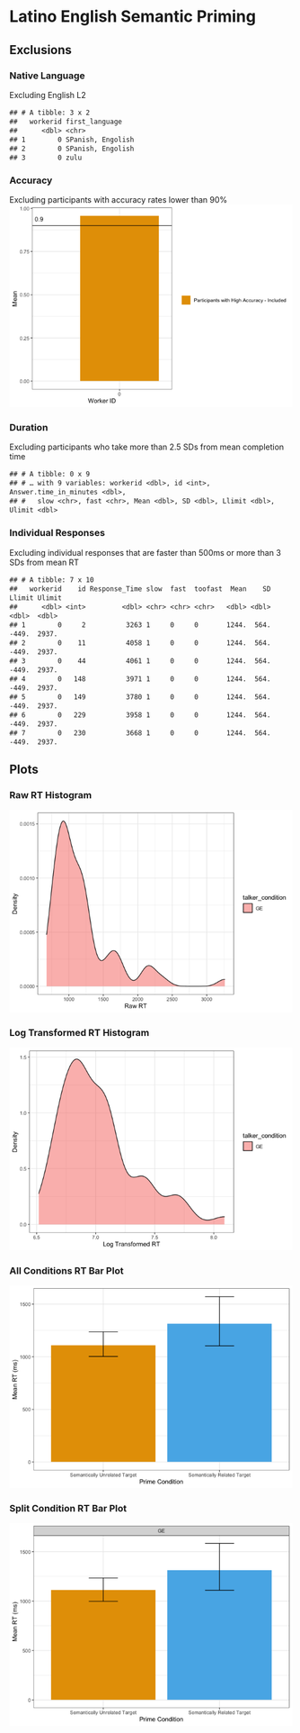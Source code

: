 Latino English Semantic Priming
================

## Exclusions

### Native Language

Excluding English L2

    ## # A tibble: 3 x 2
    ##   workerid first_language   
    ##      <dbl> <chr>            
    ## 1        0 SPanish, Engolish
    ## 2        0 SPanish, Engolish
    ## 3        0 zulu

### Accuracy

Excluding participants with accuracy rates lower than 90%
![](analysis_files/figure-gfm/unnamed-chunk-3-1.png)<!-- -->

### Duration

Excluding participants who take more than 2.5 SDs from mean completion
time

    ## # A tibble: 0 x 9
    ## # … with 9 variables: workerid <dbl>, id <int>, Answer.time_in_minutes <dbl>,
    ## #   slow <chr>, fast <chr>, Mean <dbl>, SD <dbl>, Llimit <dbl>, Ulimit <dbl>

### Individual Responses

Excluding individual responses that are faster than 500ms or more than 3
SDs from mean RT

    ## # A tibble: 7 x 10
    ##   workerid    id Response_Time slow  fast  toofast  Mean    SD Llimit Ulimit
    ##      <dbl> <int>         <dbl> <chr> <chr> <chr>   <dbl> <dbl>  <dbl>  <dbl>
    ## 1        0     2          3263 1     0     0       1244.  564.  -449.  2937.
    ## 2        0    11          4058 1     0     0       1244.  564.  -449.  2937.
    ## 3        0    44          4061 1     0     0       1244.  564.  -449.  2937.
    ## 4        0   148          3971 1     0     0       1244.  564.  -449.  2937.
    ## 5        0   149          3780 1     0     0       1244.  564.  -449.  2937.
    ## 6        0   229          3958 1     0     0       1244.  564.  -449.  2937.
    ## 7        0   230          3668 1     0     0       1244.  564.  -449.  2937.

## Plots

### Raw RT Histogram

![](analysis_files/figure-gfm/unnamed-chunk-6-1.png)<!-- -->

### Log Transformed RT Histogram

![](analysis_files/figure-gfm/unnamed-chunk-7-1.png)<!-- -->

### All Conditions RT Bar Plot

![](analysis_files/figure-gfm/unnamed-chunk-8-1.png)<!-- -->

### Split Condition RT Bar Plot

![](analysis_files/figure-gfm/unnamed-chunk-9-1.png)<!-- -->
